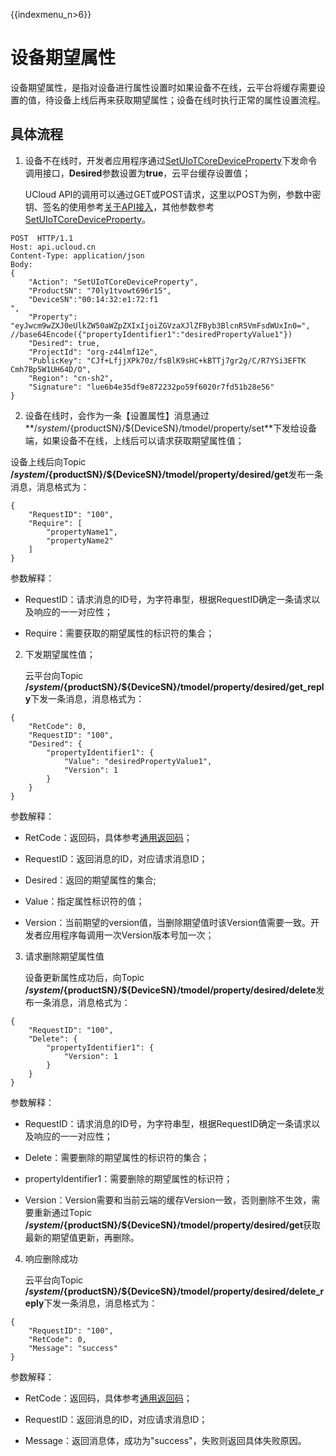 {{indexmenu_n>6}}

# 设备期望属性

设备期望属性，是指对设备进行属性设置时如果设备不在线，云平台将缓存需要设置的值，待设备上线后再来获取期望属性；设备在线时执行正常的属性设置流程。

## 具体流程

1. 设备不在线时，开发者应用程序通过[SetUIoTCoreDeviceProperty](../api_guide/tingmodemgmtapi)下发命令调用接口，**Desired**参数设置为**true**，云平台缓存设置值；   

   UCloud API的调用可以通过GET或POST请求，这里以POST为例，参数中密钥、签名的使用参考[关于API接入](../api_guide/api_list)，其他参数参考[SetUIoTCoreDeviceProperty](../api_guide/tingmodemgmtapi)。

```
POST  HTTP/1.1
Host: api.ucloud.cn
Content-Type: application/json
Body:
{
	"Action": "SetUIoTCoreDeviceProperty",
	"ProductSN": "70ly1tvowt696r15",
	"DeviceSN":"00:14:32:e1:72:f1
",
	"Property": "eyJwcm9wZXJ0eUlkZW50aWZpZXIxIjoiZGVzaXJlZFByb3BlcnR5VmFsdWUxIn0=", //base64Encode({"propertyIdentifier1":"desiredPropertyValue1"})
	"Desired": true,
	"ProjectId": "org-z44lmf12e",
	"PublicKey": "CJf+LfjjXPk70z/fsBlK9sHC+kBTTj7gr2g/C/R7YSi3EFTK   Cmh7Bp5W1UH64D/O",
	"Region": "cn-sh2",
	"Signature": "lue6b4e35df9e872232po59f6020r7fd51b28e56"
}
```

2. 设备在线时，会作为一条【设置属性】消息通过**/$system/${productSN}/${DeviceSN}/tmodel/property/set**下发给设备端，如果设备不在线，上线后可以请求获取期望属性值；  

 设备上线后向Topic **/$system/${productSN}/${DeviceSN}/tmodel/property/desired/get**发布一条消息，消息格式为：

```
{
	"RequestID": "100",
	"Require": [
		"propertyName1",
		"propertyName2"
	]
}
```

   参数解释：
   - RequestID：请求消息的ID号，为字符串型，根据RequestID确定一条请求以及响应的一一对应性；

   - Require：需要获取的期望属性的标识符的集合；

2. 下发期望属性值；

   云平台向Topic **/$system/${productSN}/${DeviceSN}/tmodel/property/desired/get_reply**下发一条消息，消息格式为：

```
{
	"RetCode": 0,
	"RequestID": "100",
	"Desired": {
		"propertyIdentifier1": {
			"Value": "desiredPropertyValue1",
			"Version": 1
		}
	}
}
```

   参数解释：

   - RetCode：返回码，具体参考[通用返回码](../api_guide/retcode)；

   - RequestID：返回消息的ID，对应请求消息ID；

   - Desired：返回的期望属性的集合;

   - Value：指定属性标识符的值；

   - Version：当前期望的version值，当删除期望值时该Version值需要一致。开发者应用程序每调用一次Version版本号加一次；

3. 请求删除期望属性值

   设备更新属性成功后，向Topic **/$system/${productSN}/${DeviceSN}/tmodel/property/desired/delete**发布一条消息，消息格式为：

```
{
	"RequestID": "100",
	"Delete": {
		"propertyIdentifier1": {
			"Version": 1
		}
	}
}
```

   参数解释：

   - RequestID：请求消息的ID号，为字符串型，根据RequestID确定一条请求以及响应的一一对应性；

   - Delete：需要删除的期望属性的标识符的集合；

   - propertyIdentifier1：需要删除的期望属性的标识符；

   - Version：Version需要和当前云端的缓存Version一致，否则删除不生效，需要重新通过Topic **/$system/${productSN}/${DeviceSN}/tmodel/property/desired/get**获取最新的期望值更新，再删除。

4. 响应删除成功

   云平台向Topic **/$system/${productSN}/${DeviceSN}/tmodel/property/desired/delete_reply**下发一条消息，消息格式为：

```
{
	"RequestID": "100",
	"RetCode": 0,
	"Message": "success"
}
```

   参数解释：

   - RetCode：返回码，具体参考[通用返回码](../api_guide/retcode)；

   - RequestID：返回消息的ID，对应请求消息ID；

   - Message：返回消息体，成功为"success"，失败则返回具体失败原因。